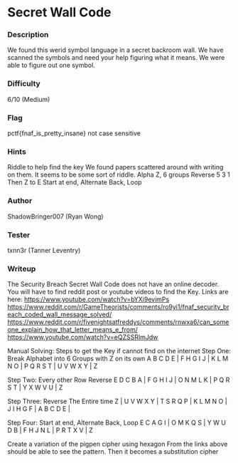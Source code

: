 # Secret Wall Code

### Description
We found this werid symbol language in a secret backroom wall. We have scanned the symbols and need your help figuring what it means. We were able to figure out one symbol.


### Difficulty
6/10 (Medium)

### Flag
pctf{fnaf_is_pretty_insane}
not case sensitive

### Hints
Riddle to help find the key
We found papers scattered around with writing on them. It seems to be some sort of riddle.
Alpha Z, 6 groups
Reverse 5 3 1
Then Z to E
Start at end, Alternate Back, Loop

### Author
ShadowBringer007 (Ryan Wong)

### Tester
txnn3r (Tanner Leventry)

### Writeup
The Security Breach Secret Wall Code does not have an online decoder. You will have to find reddit post or youtube videos to find the Key. 
Links are here:
https://www.youtube.com/watch?v=bYXi9evimPs
https://www.reddit.com/r/GameTheorists/comments/ro9yi1/fnaf_security_breach_coded_wall_message_solved/
https://www.reddit.com/r/fivenightsatfreddys/comments/rnwxa6/can_someone_explain_how_that_letter_means_e_from/
https://www.youtube.com/watch?v=eQZSSRImJdw

Manual Solving:
Steps to get the Key if cannot find on the internet
Step One:
Break Alphabet into 6 Groups with Z on its own
A B C D E | 
F H G I J | 
K L M N O | 
P Q R S T | 
U V W X Y | 
Z

Step Two:
Every other Row Reverse
E D C B A | 
F G H I J | 
O N M L K | 
P Q R S T | 
Y X W V U | 
Z

Step Three:
Reverse The Entire time
Z | 
U V W X Y | 
T S R Q P | 
K L M N O | 
J I H G F | 
A B C D E | 

Step Four:
Start at end, Alternate Back, Loop
E C A G I | 
O M K Q S | 
Y W U D B | 
F H J N L | 
P R T X V | 
Z

Create a variation of the pigpen cipher using hexagon
From the links above should be able to see the pattern.
Then it becomes a substitution cipher


